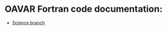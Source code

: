 # OAVAR Fortran code documentation:

* [Science branch](http://iweb.cmc.ec.gc.ca/~armabue/f90doc/science/index.html)
